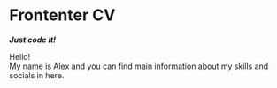# Frontenter CV
<b><i>Just code it!</i></b>

Hello!<br>
My name is Alex and you can find main information about my skills and socials in here.
